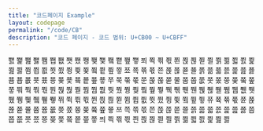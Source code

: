 ```yaml
---
title: "코드페이지 Example"
layout: codepage
permalink: "/code/CB"
description: "코드 페이지 - 코드 범위: U+CB00 ~ U+CBFF"
---
```


<span class="character">쬀</span>
<span class="character">쬁</span>
<span class="character">쬂</span>
<span class="character">쬃</span>
<span class="character">쬄</span>
<span class="character">쬅</span>
<span class="character">쬆</span>
<span class="character">쬇</span>
<span class="character">쬈</span>
<span class="character">쬉</span>
<span class="character">쬊</span>
<span class="character">쬋</span>
<span class="character">쬌</span>
<span class="character">쬍</span>
<span class="character">쬎</span>
<span class="character">쬏</span>
<span class="character">쬐</span>
<span class="character">쬑</span>
<span class="character">쬒</span>
<span class="character">쬓</span>
<span class="character">쬔</span>
<span class="character">쬕</span>
<span class="character">쬖</span>
<span class="character">쬗</span>
<span class="character">쬘</span>
<span class="character">쬙</span>
<span class="character">쬚</span>
<span class="character">쬛</span>
<span class="character">쬜</span>
<span class="character">쬝</span>
<span class="character">쬞</span>
<span class="character">쬟</span>
<span class="character">쬠</span>
<span class="character">쬡</span>
<span class="character">쬢</span>
<span class="character">쬣</span>
<span class="character">쬤</span>
<span class="character">쬥</span>
<span class="character">쬦</span>
<span class="character">쬧</span>
<span class="character">쬨</span>
<span class="character">쬩</span>
<span class="character">쬪</span>
<span class="character">쬫</span>
<span class="character">쬬</span>
<span class="character">쬭</span>
<span class="character">쬮</span>
<span class="character">쬯</span>
<span class="character">쬰</span>
<span class="character">쬱</span>
<span class="character">쬲</span>
<span class="character">쬳</span>
<span class="character">쬴</span>
<span class="character">쬵</span>
<span class="character">쬶</span>
<span class="character">쬷</span>
<span class="character">쬸</span>
<span class="character">쬹</span>
<span class="character">쬺</span>
<span class="character">쬻</span>
<span class="character">쬼</span>
<span class="character">쬽</span>
<span class="character">쬾</span>
<span class="character">쬿</span>
<span class="character">쭀</span>
<span class="character">쭁</span>
<span class="character">쭂</span>
<span class="character">쭃</span>
<span class="character">쭄</span>
<span class="character">쭅</span>
<span class="character">쭆</span>
<span class="character">쭇</span>
<span class="character">쭈</span>
<span class="character">쭉</span>
<span class="character">쭊</span>
<span class="character">쭋</span>
<span class="character">쭌</span>
<span class="character">쭍</span>
<span class="character">쭎</span>
<span class="character">쭏</span>
<span class="character">쭐</span>
<span class="code tofu"></span>
<span class="code tofu"></span>
<span class="code tofu"></span>
<span class="code tofu"></span>
<span class="code tofu"></span>
<span class="code tofu"></span>
<span class="code tofu"></span>
<span class="character">쭘</span>
<span class="character">쭙</span>
<span class="character">쭚</span>
<span class="character">쭛</span>
<span class="character">쭜</span>
<span class="character">쭝</span>
<span class="character">쭞</span>
<span class="code tofu"></span>
<span class="character">쭠</span>
<span class="code tofu"></span>
<span class="character">쭢</span>
<span class="character">쭣</span>
<span class="character">쭤</span>
<span class="character">쭥</span>
<span class="character">쭦</span>
<span class="character">쭧</span>
<span class="character">쭨</span>
<span class="character">쭩</span>
<span class="character">쭪</span>
<span class="character">쭫</span>
<span class="code tofu"></span>
<span class="code tofu"></span>
<span class="code tofu"></span>
<span class="code tofu"></span>
<span class="code tofu"></span>
<span class="code tofu"></span>
<span class="code tofu"></span>
<span class="code tofu"></span>
<span class="character">쭴</span>
<span class="character">쭵</span>
<span class="character">쭶</span>
<span class="character">쭷</span>
<span class="character">쭸</span>
<span class="character">쭹</span>
<span class="character">쭺</span>
<span class="code tofu"></span>
<span class="character">쭼</span>
<span class="code tofu"></span>
<span class="character">쭾</span>
<span class="character">쭿</span>
<span class="code tofu"></span>
<span class="character">쮁</span>
<span class="character">쮂</span>
<span class="character">쮃</span>
<span class="character">쮄</span>
<span class="character">쮅</span>
<span class="character">쮆</span>
<span class="character">쮇</span>
<span class="code tofu"></span>
<span class="code tofu"></span>
<span class="code tofu"></span>
<span class="code tofu"></span>
<span class="code tofu"></span>
<span class="code tofu"></span>
<span class="code tofu"></span>
<span class="code tofu"></span>
<span class="character">쮐</span>
<span class="character">쮑</span>
<span class="character">쮒</span>
<span class="character">쮓</span>
<span class="character">쮔</span>
<span class="character">쮕</span>
<span class="character">쮖</span>
<span class="code tofu"></span>
<span class="character">쮘</span>
<span class="code tofu"></span>
<span class="character">쮚</span>
<span class="character">쮛</span>
<span class="character">쮜</span>
<span class="character">쮝</span>
<span class="character">쮞</span>
<span class="character">쮟</span>
<span class="character">쮠</span>
<span class="character">쮡</span>
<span class="character">쮢</span>
<span class="character">쮣</span>
<span class="code tofu"></span>
<span class="code tofu"></span>
<span class="code tofu"></span>
<span class="code tofu"></span>
<span class="code tofu"></span>
<span class="code tofu"></span>
<span class="code tofu"></span>
<span class="code tofu"></span>
<span class="character">쮬</span>
<span class="character">쮭</span>
<span class="character">쮮</span>
<span class="character">쮯</span>
<span class="character">쮰</span>
<span class="character">쮱</span>
<span class="character">쮲</span>
<span class="code tofu"></span>
<span class="character">쮴</span>
<span class="code tofu"></span>
<span class="character">쮶</span>
<span class="character">쮷</span>
<span class="character">쮸</span>
<span class="character">쮹</span>
<span class="character">쮺</span>
<span class="character">쮻</span>
<span class="character">쮼</span>
<span class="character">쮽</span>
<span class="character">쮾</span>
<span class="character">쮿</span>
<span class="character">쯀</span>
<span class="code tofu"></span>
<span class="code tofu"></span>
<span class="code tofu"></span>
<span class="code tofu"></span>
<span class="code tofu"></span>
<span class="code tofu"></span>
<span class="code tofu"></span>
<span class="character">쯈</span>
<span class="character">쯉</span>
<span class="character">쯊</span>
<span class="character">쯋</span>
<span class="character">쯌</span>
<span class="character">쯍</span>
<span class="character">쯎</span>
<span class="code tofu"></span>
<span class="character">쯐</span>
<span class="code tofu"></span>
<span class="character">쯒</span>
<span class="character">쯓</span>
<span class="character">쯔</span>
<span class="character">쯕</span>
<span class="character">쯖</span>
<span class="character">쯗</span>
<span class="character">쯘</span>
<span class="character">쯙</span>
<span class="character">쯚</span>
<span class="character">쯛</span>
<span class="character">쯜</span>
<span class="character">쯝</span>
<span class="character">쯞</span>
<span class="character">쯟</span>
<span class="character">쯠</span>
<span class="character">쯡</span>
<span class="character">쯢</span>
<span class="character">쯣</span>
<span class="character">쯤</span>
<span class="character">쯥</span>
<span class="character">쯦</span>
<span class="character">쯧</span>
<span class="character">쯨</span>
<span class="character">쯩</span>
<span class="character">쯪</span>
<span class="character">쯫</span>
<span class="character">쯬</span>
<span class="character">쯭</span>
<span class="character">쯮</span>
<span class="character">쯯</span>
<span class="character">쯰</span>
<span class="character">쯱</span>
<span class="character">쯲</span>
<span class="character">쯳</span>
<span class="character">쯴</span>
<span class="character">쯵</span>
<span class="character">쯶</span>
<span class="character">쯷</span>
<span class="character">쯸</span>
<span class="character">쯹</span>
<span class="character">쯺</span>
<span class="character">쯻</span>
<span class="character">쯼</span>
<span class="character">쯽</span>
<span class="character">쯾</span>
<span class="character">쯿</span>